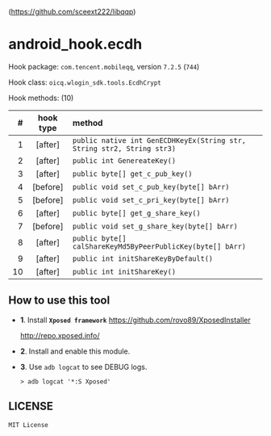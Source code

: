 <!-- README.md, libqqp/tool/android_hook/ecdh/app/src/main/assets/
-->
(<https://github.com/sceext222/libqqp>)

# android_hook.ecdh

Hook package: `com.tencent.mobileqq`, version `7.2.5` (`744`)

Hook class: `oicq.wlogin_sdk.tools.EcdhCrypt`

Hook methods: (10)

|  # | hook type | method |
| -: | :-------: | :----- |
|  1 | [after]   | `public native int GenECDHKeyEx(String str, String str2, String str3)` |
|  2 | [after]   | `public int GenereateKey()` |
|  3 | [after]   | `public byte[] get_c_pub_key()` |
|  4 | [before]  | `public void set_c_pub_key(byte[] bArr)` |
|  5 | [before]  | `public void set_c_pri_key(byte[] bArr)` |
|  6 | [after]   | `public byte[] get_g_share_key()` |
|  7 | [before]  | `public void set_g_share_key(byte[] bArr)` |
|  8 | [after]   | `public byte[] calShareKeyMd5ByPeerPublicKey(byte[] bArr)` |
|  9 | [after]   | `public int initShareKeyByDefault()` |
| 10 | [after]   | `public int initShareKey()` |


## How to use this tool

+ **1**. Install **`Xposed framework`**
  <https://github.com/rovo89/XposedInstaller>

  <http://repo.xposed.info/>

+ **2**. Install and enable this module.

+ **3**. Use `adb logcat` to see DEBUG logs.

  ```
  > adb logcat '*:S Xposed'
  ```


## LICENSE

`MIT License`

<!-- end README.md -->
